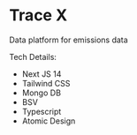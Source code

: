 # Trace X

Data platform for emissions data

Tech Details:

- Next JS 14
- Tailwind CSS
- Mongo DB
- BSV
- Typescript
- Atomic Design
